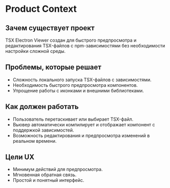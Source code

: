 # Product Context

## Зачем существует проект
TSX Electron Viewer создан для быстрого предпросмотра и редактирования TSX-файлов с npm-зависимостями без необходимости настройки сложной среды.

## Проблемы, которые решает
- Сложность локального запуска TSX-файлов с зависимостями.
- Необходимость быстрого предпросмотра компонентов.
- Упрощение работы с иконками и внешними библиотеками.

## Как должен работать
- Пользователь перетаскивает или выбирает TSX-файл.
- Вьювер автоматически компилирует и отображает компонент с поддержкой зависимостей.
- Возможность редактирования и предпросмотра изменений в реальном времени.

## Цели UX
- Минимум действий для предпросмотра.
- Мгновенная обратная связь.
- Простой и понятный интерфейс. 